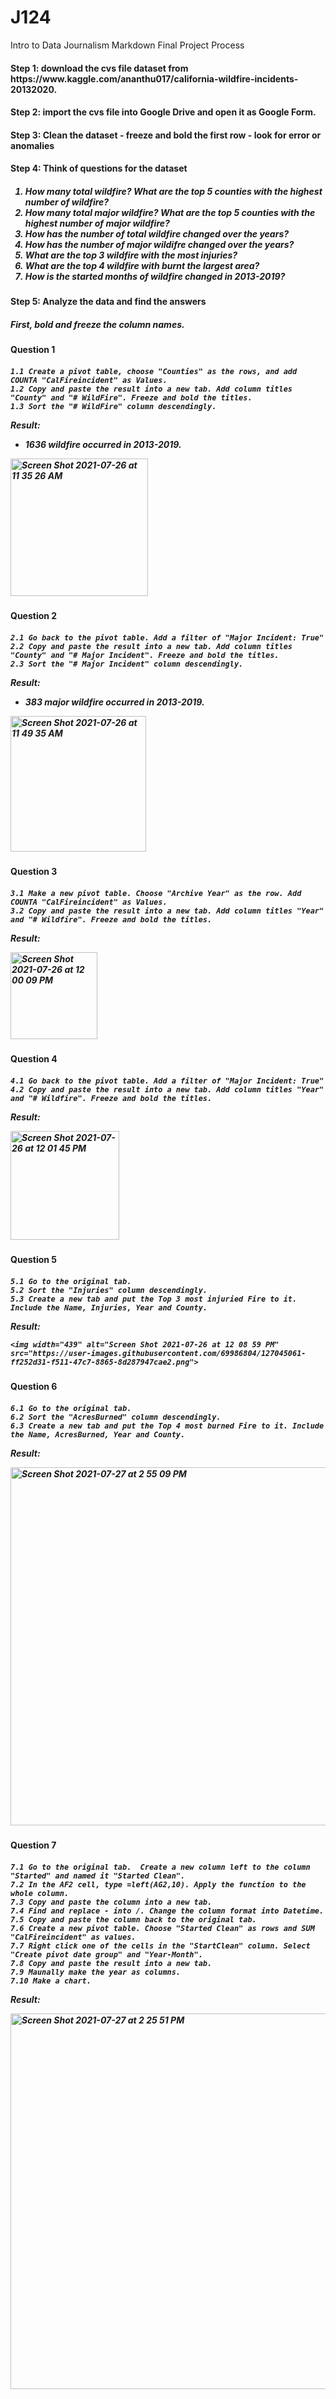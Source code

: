 # J124
Intro to Data Journalism Markdown Final Project Process

<h4> Step 1: download the cvs file dataset from https://www.kaggle.com/ananthu017/california-wildfire-incidents-20132020.

<h4> Step 2: import the cvs file into Google Drive and open it as Google Form.

<h4> Step 3: Clean the dataset
  - freeze and bold the first row
  - look for error or anomalies

<h4> Step 4: Think of questions for the dataset
<h5>  
  
  1. How many total wildfire? What are the top 5 counties with the highest number of wildfire?
  2. How many total major wildfire? What are the top 5 counties with the highest number of major wildfire?
  3. How has the number of total wildfire changed  over the years?
  4. How has the number of major wildifre changed over the years?
  5. What are the top 3 wildfire with the most injuries?
  6. What are the top 4 wildfire with burnt the largest area?
  7. How is the started months of wildfire changed in 2013-2019?

<h4> Step 5: Analyze the data and find the answers

<h5>First, bold and freeze the column names. 
  

<h4> Question 1
<h5>
  
    1.1 Create a pivot table, choose "Counties" as the rows, and add COUNTA "CalFireincident" as Values.
    1.2 Copy and paste the result into a new tab. Add column titles "County" and "# WildFire". Freeze and bold the titles. 
    1.3 Sort the "# WildFire" column descendingly.
  Result: 
  - 1636 wildfire occurred in 2013-2019.

 <img width="220" alt="Screen Shot 2021-07-26 at 11 35 26 AM" src="https://user-images.githubusercontent.com/69986804/127040763-3c4f3f79-d91e-4863-bb25-bfe15a958cd5.png">
 

  <h4> Question 2
 <h5>
   
    2.1 Go back to the pivot table. Add a filter of "Major Incident: True"
    2.2 Copy and paste the result into a new tab. Add column titles "County" and "# Major Incident". Freeze and bold the titles. 
    2.3 Sort the "# Major Incident" column descendingly.
  Result:
  - 383 major wildfire occurred in 2013-2019.
  
  <img width="217" alt="Screen Shot 2021-07-26 at 11 49 35 AM" src="https://user-images.githubusercontent.com/69986804/127042635-aa07e41a-e1ae-480e-b94c-0c2e309a354e.png">
  
 <h4> Question 3
 <h5>
   
    3.1 Make a new pivot table. Choose "Archive Year" as the row. Add COUNTA "CalFireincident" as Values.
    3.2 Copy and paste the result into a new tab. Add column titles "Year" and "# Wildfire". Freeze and bold the titles. 
    
 Result: 
    
  <img width="139" alt="Screen Shot 2021-07-26 at 12 00 09 PM" src="https://user-images.githubusercontent.com/69986804/127043871-06163c5e-17f1-4c94-a1cf-ae441395919b.png">

  <h4> Question 4
  <h5>
    
    4.1 Go back to the pivot table. Add a filter of "Major Incident: True"
    4.2 Copy and paste the result into a new tab. Add column titles "Year" and "# Wildfire". Freeze and bold the titles. 
    
  Result: 
  
   <img width="174" alt="Screen Shot 2021-07-26 at 12 01 45 PM" src="https://user-images.githubusercontent.com/69986804/127044073-96142669-4673-4bce-9a3e-0f1d55c5744e.png">

 <h4> Question 5
<h5>
  
    5.1 Go to the original tab.  
    5.2 Sort the "Injuries" column descendingly. 
    5.3 Create a new tab and put the Top 3 most injuried Fire to it. Include the Name, Injuries, Year and County. 
    
  Result:
  
    <img width="439" alt="Screen Shot 2021-07-26 at 12 08 59 PM" src="https://user-images.githubusercontent.com/69986804/127045061-ff252d31-f511-47c7-8865-8d287947cae2.png">
    
 <h4> Question 6
<h5>
  
    6.1 Go to the original tab.  
    6.2 Sort the "AcresBurned" column descendingly. 
    6.3 Create a new tab and put the Top 4 most burned Fire to it. Include the Name, AcresBurned, Year and County. 
    
  Result: 
  
  <img width="573" alt="Screen Shot 2021-07-27 at 2 55 09 PM" src="https://user-images.githubusercontent.com/69986804/127232686-5a82dd0d-217e-4654-80b4-b5dc8a8943d5.png">


<h4> Question 7
<h5>
  
    7.1 Go to the original tab.  Create a new column left to the column "Started" and named it "Started Clean". 
    7.2 In the AF2 cell, type =left(AG2,10). Apply the function to the whole column.
    7.3 Copy and paste the column into a new tab.
    7.4 Find and replace - into /. Change the column format into Datetime.
    7.5 Copy and paste the column back to the original tab.
    7.6 Create a new pivot table. Choose "Started Clean" as rows and SUM "CalFireincident" as values.
    7.7 Right click one of the cells in the "StartClean" column. Select "Create pivot date group" and "Year-Month". 
    7.8 Copy and paste the result into a new tab.
    7.9 Maunally make the year as columns.
    7.10 Make a chart. 
    
   Result:
   
   <img width="601" alt="Screen Shot 2021-07-27 at 2 25 51 PM" src="https://user-images.githubusercontent.com/69986804/127229567-9353d882-d5de-4ee3-a8dd-182e1992d985.png">

    

    
